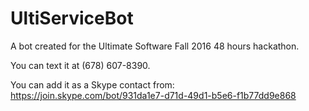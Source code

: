 # UltiServiceBot

A bot created for the Ultimate Software Fall 2016 48 hours hackathon.

You can text it at (678) 607-8390.

You can add it as a Skype contact from: https://join.skype.com/bot/931da1e7-d71d-49d1-b5e6-f1b77dd9e868
